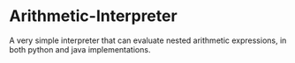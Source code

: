 # Arithmetic-Interpreter
A very simple interpreter that can evaluate nested arithmetic expressions, in both python and java implementations.


